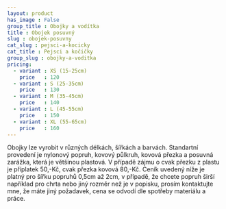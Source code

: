 ```yaml
---
layout: product
has_image : False
group_title : Obojky a vodítka
title : Obojek posuvný
slug : obojek-posuvny
cat_slug : pejsci-a-kocicky
cat_title : Pejsci a kočičky
group_slug : obojky-a-voditka
pricing:
  - variant : XS (15-25cm)
    price   : 120
  - variant : S (25-35cm)
    price   : 130
  - variant : M (35-45cm)
    price   : 140
  - variant : L (45-55cm)
    price   : 150
  - variant : XL (55-65cm)
    price   : 160
---
```


Obojky lze vyrobit v různých délkách, šířkách a barvách. Standartní provedení je nylonový popruh, kovový půlkruh, kovová přezka a posuvná zarážka, která je většinou plastová. V případě zájmu o cvak přezku z plastu je příplatek 50,-Kč, cvak přezka kovová 80,-Kč. Ceník uvedený níže je platný pro šířku popruhů 0,5cm až 2cm, v případě, že chcete popruh širší například pro chrta nebo jiný rozměr než je v popisku, prosím kontaktujte mne, že máte jiný požadavek, cena se odvodí dle spotřeby materiálu a práce.


